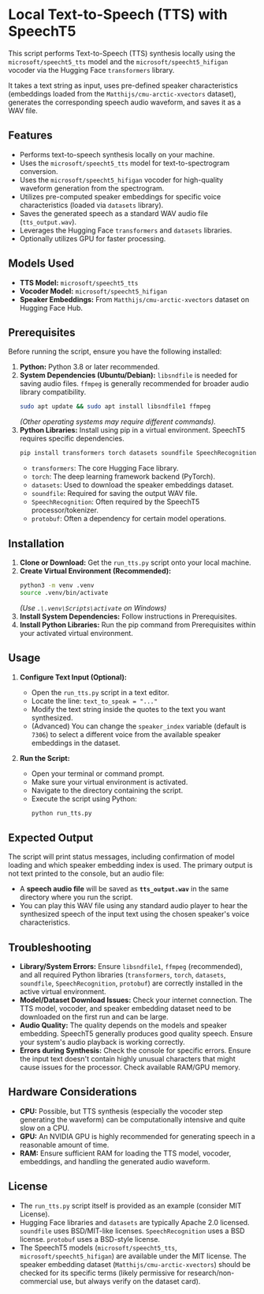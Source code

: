 # Local Text-to-Speech (TTS) with SpeechT5

This script performs Text-to-Speech (TTS) synthesis locally using the `microsoft/speecht5_tts` model and the `microsoft/speecht5_hifigan` vocoder via the Hugging Face `transformers` library.

It takes a text string as input, uses pre-defined speaker characteristics (embeddings loaded from the `Matthijs/cmu-arctic-xvectors` dataset), generates the corresponding speech audio waveform, and saves it as a WAV file.

## Features

* Performs text-to-speech synthesis locally on your machine.
* Uses the `microsoft/speecht5_tts` model for text-to-spectrogram conversion.
* Uses the `microsoft/speecht5_hifigan` vocoder for high-quality waveform generation from the spectrogram.
* Utilizes pre-computed speaker embeddings for specific voice characteristics (loaded via `datasets` library).
* Saves the generated speech as a standard WAV audio file (`tts_output.wav`).
* Leverages the Hugging Face `transformers` and `datasets` libraries.
* Optionally utilizes GPU for faster processing.

## Models Used

* **TTS Model:** `microsoft/speecht5_tts`
* **Vocoder Model:** `microsoft/speecht5_hifigan`
* **Speaker Embeddings:** From `Matthijs/cmu-arctic-xvectors` dataset on Hugging Face Hub.

## Prerequisites

Before running the script, ensure you have the following installed:

1.  **Python:** Python 3.8 or later recommended.
2.  **System Dependencies (Ubuntu/Debian):** `libsndfile` is needed for saving audio files. `ffmpeg` is generally recommended for broader audio library compatibility.
    ```bash
    sudo apt update && sudo apt install libsndfile1 ffmpeg
    ```
    *(Other operating systems may require different commands).*
3.  **Python Libraries:** Install using pip in a virtual environment. SpeechT5 requires specific dependencies.
    ```bash
    pip install transformers torch datasets soundfile SpeechRecognition protobuf
    ```
    * `transformers`: The core Hugging Face library.
    * `torch`: The deep learning framework backend (PyTorch).
    * `datasets`: Used to download the speaker embeddings dataset.
    * `soundfile`: Required for saving the output WAV file.
    * `SpeechRecognition`: Often required by the SpeechT5 processor/tokenizer.
    * `protobuf`: Often a dependency for certain model operations.

## Installation

1.  **Clone or Download:** Get the `run_tts.py` script onto your local machine.
2.  **Create Virtual Environment (Recommended):**
    ```bash
    python3 -m venv .venv
    source .venv/bin/activate
    ```
    *(Use `.\.venv\Scripts\activate` on Windows)*
3.  **Install System Dependencies:** Follow instructions in Prerequisites.
4.  **Install Python Libraries:** Run the pip command from Prerequisites within your activated virtual environment.

## Usage

1.  **Configure Text Input (Optional):**
    * Open the `run_tts.py` script in a text editor.
    * Locate the line: `text_to_speak = "..."`
    * Modify the text string inside the quotes to the text you want synthesized.
    * (Advanced) You can change the `speaker_index` variable (default is `7306`) to select a different voice from the available speaker embeddings in the dataset.

2.  **Run the Script:**
    * Open your terminal or command prompt.
    * Make sure your virtual environment is activated.
    * Navigate to the directory containing the script.
    * Execute the script using Python:
        ```bash
        python run_tts.py
        ```

## Expected Output

The script will print status messages, including confirmation of model loading and which speaker embedding index is used. The primary output is not text printed to the console, but an audio file:
* A **speech audio file** will be saved as **`tts_output.wav`** in the same directory where you run the script.
* You can play this WAV file using any standard audio player to hear the synthesized speech of the input text using the chosen speaker's voice characteristics.

## Troubleshooting

* **Library/System Errors:** Ensure `libsndfile1`, `ffmpeg` (recommended), and all required Python libraries (`transformers`, `torch`, `datasets`, `soundfile`, `SpeechRecognition`, `protobuf`) are correctly installed in the active virtual environment.
* **Model/Dataset Download Issues:** Check your internet connection. The TTS model, vocoder, and speaker embedding dataset need to be downloaded on the first run and can be large.
* **Audio Quality:** The quality depends on the models and speaker embedding. SpeechT5 generally produces good quality speech. Ensure your system's audio playback is working correctly.
* **Errors during Synthesis:** Check the console for specific errors. Ensure the input text doesn't contain highly unusual characters that might cause issues for the processor. Check available RAM/GPU memory.

## Hardware Considerations

* **CPU:** Possible, but TTS synthesis (especially the vocoder step generating the waveform) can be computationally intensive and quite slow on a CPU.
* **GPU:** An NVIDIA GPU is highly recommended for generating speech in a reasonable amount of time.
* **RAM:** Ensure sufficient RAM for loading the TTS model, vocoder, embeddings, and handling the generated audio waveform.

## License

* The `run_tts.py` script itself is provided as an example (consider MIT License).
* Hugging Face libraries and `datasets` are typically Apache 2.0 licensed. `soundfile` uses BSD/MIT-like licenses. `SpeechRecognition` uses a BSD license. `protobuf` uses a BSD-style license.
* The SpeechT5 models (`microsoft/speecht5_tts`, `microsoft/speecht5_hifigan`) are available under the MIT license. The speaker embedding dataset (`Matthijs/cmu-arctic-xvectors`) should be checked for its specific terms (likely permissive for research/non-commercial use, but always verify on the dataset card).